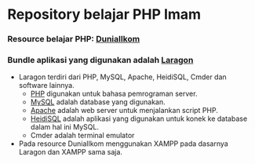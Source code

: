 # Repository belajar PHP Imam

### Resource belajar PHP: [DuniaIlkom](https://www.duniailkom.com/tutorial-belajar-php-dasar-untuk-pemula/)
### Bundle aplikasi yang digunakan adalah [Laragon](https://laragon.org/)
- Laragon terdiri dari PHP, MySQL, Apache, HeidiSQL, Cmder dan software lainnya.
  - [PHP](https://www.php.net/) digunakan untuk bahasa pemrograman server.
  - [MySQL](https://www.mysql.com/) adalah database yang digunakan.
  - [Apache](https://httpd.apache.org/) adalah web server untuk menjalankan script PHP.
  - [HeidiSQL](https://www.heidisql.com/) adalah aplikasi yang digunakan untuk konek ke database dalam hal ini MySQL.
  - Cmder adalah terminal emulator
- Pada resource DuniaIlkom menggunakan XAMPP pada dasarnya Laragon dan XAMPP sama saja.
